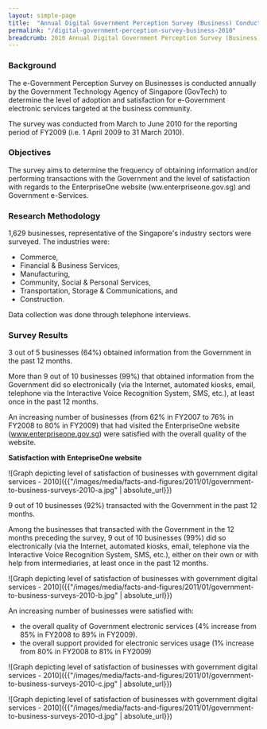 ```yaml
---
layout: simple-page
title:  "Annual Digital Government Perception Survey (Business) Conducted in 2010"
permalink: "/digital-government-perception-survey-business-2010"
breadcrumb: 2010 Annual Digital Government Perception Survey (Business)
---
```


### **Background**

The e-Government Perception Survey on Businesses is conducted annually by the Government Technology Agency of Singapore (GovTech) to determine the level of adoption and satisfaction for e-Government electronic services targeted at the business community.

The survey was conducted from March to June 2010 for the reporting period of FY2009 (i.e. 1 April 2009 to 31 March 2010).

### **Objectives**

The survey aims to determine the frequency of obtaining information and/or performing transactions with the Government and the level of satisfaction with regards to the EnterpriseOne website (ww.enterpriseone.gov.sg) and Government e-Services.

### **Research Methodology**

1,629 businesses, representative of the Singapore's industry sectors were surveyed. The industries were:

* Commerce,
* Financial & Business Services,
* Manufacturing,
* Community, Social & Personal Services,
* Transportation, Storage & Communications, and
* Construction.

Data collection was done through telephone interviews.

### **Survey Results**

3 out of 5 businesses (64%) obtained information from the Government in the past 12 months.

More than 9 out of 10 businesses (99%) that obtained information from the Government did so electronically (via the Internet, automated kiosks, email, telephone via the Interactive Voice Recognition System, SMS, etc.), at least once in the past 12 months.

An increasing number of businesses (from 62% in FY2007 to 76% in FY2008 to 80% in FY2009) that had visited the EnterpriseOne website (www.enterpriseone.gov.sg) were satisfied with the overall quality of the website.

**Satisfaction with EntepriseOne website**

![Graph depicting level of satisfaction of businesses with government digital services - 2010]({{"/images/media/facts-and-figures/2011/01/government-to-business-surveys-2010-a.jpg" | absolute_url}})

9 out of 10 businesses (92%) transacted with the Government in the past 12 months.

Among the businesses that transacted with the Government in the 12 months preceding the survey, 9 out of 10 businesses (99%) did so electronically (via the Internet, automated kiosks, email, telephone via the Interactive Voice Recognition System, SMS, etc.), either on their own or with help from intermediaries, at least once in the past 12 months.

![Graph depicting level of satisfaction of businesses with government digital services - 2010]({{"/images/media/facts-and-figures/2011/01/government-to-business-surveys-2010-b.jpg" | absolute_url}})

An increasing number of businesses were satisfied with:
* the overall quality of Government electronic services (4% increase from 85% in FY2008 to 89% in FY2009).
* the overall support provided for electronic services usage (1% increase from 80% in FY2008 to 81% in FY2009)

![Graph depicting level of satisfaction of businesses with government digital services - 2010]({{"/images/media/facts-and-figures/2011/01/government-to-business-surveys-2010-c.jpg" | absolute_url}})

![Graph depicting level of satisfaction of businesses with government digital services - 2010]({{"/images/media/facts-and-figures/2011/01/government-to-business-surveys-2010-d.jpg" | absolute_url}})
